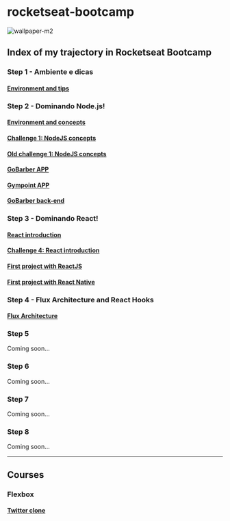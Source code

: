 # rocketseat-bootcamp
![wallpaper-m2](https://user-images.githubusercontent.com/5404361/56930128-1a54d180-6ab2-11e9-9fb6-6589938b2daf.png)

## Index of my trajectory in Rocketseat Bootcamp

### Step 1 - Ambiente e dicas
#### [Environment and tips](https://github.com/vitorgiovane/rocketseat-bootcamp-environment-and-tips)

### Step 2 - Dominando Node.js!
#### [Environment and concepts](https://github.com/vitorgiovane/rocketseat-bootcamp-module1-environment-and-concepts)
#### [Challenge 1: NodeJS concepts](https://github.com/vitorgiovane/rocketseat-bootcamp-challenge-01)
#### [Old challenge 1: NodeJS concepts](https://github.com/vitorgiovane/rocketseat-bootcamp-node-challenge-01)
#### [GoBarber APP](https://github.com/vitorgiovane/rocketseat-bootcamp-gobarber)
#### [Gympoint APP](https://github.com/vitorgiovane/gympoint-backend)
#### [GoBarber back-end](https://github.com/vitorgiovane/gobarber-backend)


### Step 3 - Dominando React!
#### [React introduction](https://github.com/vitorgiovane/rocketseat-bootcamp-module-04-introduction-to-react)
#### [Challenge 4: React introduction](https://github.com/vitorgiovane/rocketseat-bootcamp-challenge-04)
#### [First project with ReactJS](https://github.com/vitorgiovane/rocketseat-bootcamp-first-project-with-reactjs)
#### [First project with React Native](https://github.com/vitorgiovane/rocketseat-bootcamp-first-project-with-react-native)

### Step 4 - Flux Architecture and React Hooks
#### [Flux Architecture](https://github.com/vitorgiovane/rocketseat-bootcamp-module-07-flux-architecture)

### Step 5
Coming soon...

### Step 6
Coming soon...

### Step 7
Coming soon...

### Step 8
Coming soon...

___
## Courses
### Flexbox
#### [Twitter clone](https://github.com/vitorgiovane/rocketseat-flexbox-course)
